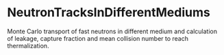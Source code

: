 # NeutronTracksInDifferentMediums
Monte Carlo transport of fast neutrons in different medium and calculation of leakage, capture fraction and mean collision number to reach thermalization.
